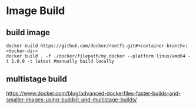 # Image Build

## build image
```
docker build https://github.com/docker/rootfs.git#<container-branch>:<docker-dir>
docker build . -f ./docker/filepath/my.docker --platform linux/amd64 -t 1.0.0 -t latest #manually build locally
```

## multistage build
https://www.docker.com/blog/advanced-dockerfiles-faster-builds-and-smaller-images-using-buildkit-and-multistage-builds/
